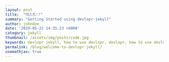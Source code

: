 ```yaml
---
layout: post
title:  "테스트!!"
summary: "Getting Started using devlopr-jekyll"
author: johndoe
date: '2019-05-22 14:35:23 +0000'
category: jekyll
thumbnail: /assets/img/posts/code.jpg
keywords: devlopr jekyll, how to use devlopr, devlopr, how to use devlopr-jekyll, devlopr-jekyll tutorial,best jekyll themes
permalink: /blog/welcome-to-devlopr-jekyll/
usemathjax: true
---
```

